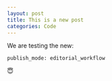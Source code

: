```yaml
---
layout: post
title: This is a new post
categories: Code
---
```

We are testing the new:

```
publish_mode: editorial_workflow
```

😇

